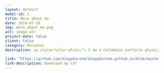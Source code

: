 ```yaml
---
layout: default
modal-id: 1
title: More about me
date: 2014-07-18
img: more_about_me.png
alt: image-alt
project-date: false
client: false
category: Personal
description: <p style="color:white;"> I am a Colombian particle physicist. I did my bachelor's and my master's degree in one of the best Colombian universities, Universidad de Antioquia. For my undergraduate, I worked in theoretical physics, specifically, my thesis was about path integrals in curved space-time.</p><p style="color:white;">In 2017, for my master's project, I started to work with the Compact Muon Solenoid experiment. There, I learnt the basics about high-energy physics. My dissertation was about a feasibility study and the trigger for a dark matter search.</p><p style="color:white;">Currently, I hold a Sciences and Technology Facilities Council (STFC) scholarship for my Ph.D. I am studying at the University of Manchester, working with the ATLAS experiment. My research is focused on physical processes where tau leptons are produced in the final states. If you want to know more, go to my Ph.D. project tab! Now it's time to leave physics aside...</p><p style="color:white;"> In my free time, I love cooking. I consider myself a good cook. I am very social, I love to talk with my people while I make food for them! </p><figure><img src='img/portfolio/ceviche.jpg' alt='missing' /><figcaption>My favourite food, ceviche, made by me!</figcaption></figure><p style="color:white;"> I am really passionate about technology, I can spend hours watching tech-related videos! Recently, I got very interested into software development for industry applications. In consequence, I have started to learn about some non-physics related tools and I will link more of these projects in this webpage!</p><figure><img src='img/portfolio/sanandres.jpg' alt='missing' /><figcaption>Me in a beautiful, Colombian Island, San Andres!</figcaption>

link: "https://github.com/diegobaronm/diegobaronm.github.io/blob/master/CVDiegoBaron.pdf"
link-description: Download my CV!
---
```

